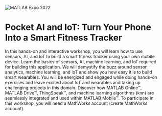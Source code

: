 ![MATLAB Expo 2022](https://www.matlabexpo.com/online/2022/_jcr_content/mainParsys/band_copy_copy_copy_/mainParsys/columns_copy_2138115/1/image_copy_copy.adapt.full.medium.svg/1628520213574.svg)
# Pocket AI and IoT: Turn Your Phone Into a Smart Fitness Tracker
In this hands-on and interactive workshop, you will learn how to use sensors, AI, and IoT to build a smart fitness tracker using your own mobile device. Learn the basics of sensors, AI, machine learning, and IoT required for building this application. We will demystify the buzz around sensor analytics, machine learning, and IoT and show you how easy it is to build smart wearables. You will be energized and engaged while doing hands-on exercises and leave excited about IoT and wearables and taking up challenging projects in this domain. Discover how MATLAB Online™, MATLAB Drive™, ThingSpeak™, and machine learning algorithms (knn) are seamlessly integrated and used within MATLAB Mobile™. To participate in this workshop, you will need a MathWorks account (create MathWorks account).
